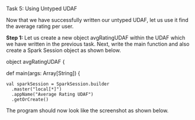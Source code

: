 

Task 5: Using Untyped UDAF

Now that we have successfully written our untyped UDAF, let us use it find the average rating per user.

**Step 1:** Let us create a new object avgRatingUDAF within the UDAF which we have written in the previous task. Next, write the main function and also create a Spark Session object as shown below.

object avgRatingUDAF {

  def main(args: Array[String]) {

    val sparkSession = SparkSession.builder
      .master("local[*]")
      .appName("Average Rating UDAF")
      .getOrCreate()

The program should now look like the screenshot as shown below.

 

